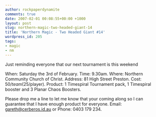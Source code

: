 ```yaml
---
author: rockpaperdynamite
comments: true
date: 2007-02-01 00:08:55+00:00 +1000
layout: post
slug: northern-magic-two-headed-giant-14
title: 'Northern Magic - Two Headed Giant #14'
wordpress_id: 205
tags:
- magic
- nm
---
```


Just reminding everyone that our next tournament is this weekend

When: Saturday the 3rd of February.
Time: 9.30am.
Where: Northern Community Church of Christ.
Address: 81 High Street Preston.
Cost: $50/team ($25/player).
Product: 1 Timespiral Tournament pack, 1 Timespiral booster and 3 Planar Chaos Boosters.

Please drop me a line to let me know that your coming along so I can
guarantee that I have enough product for everyone. Email:
[gareth@cerberos.id.au](mailto:gareth%40cerberos.id.au) or Phone: 0403 179 234.
